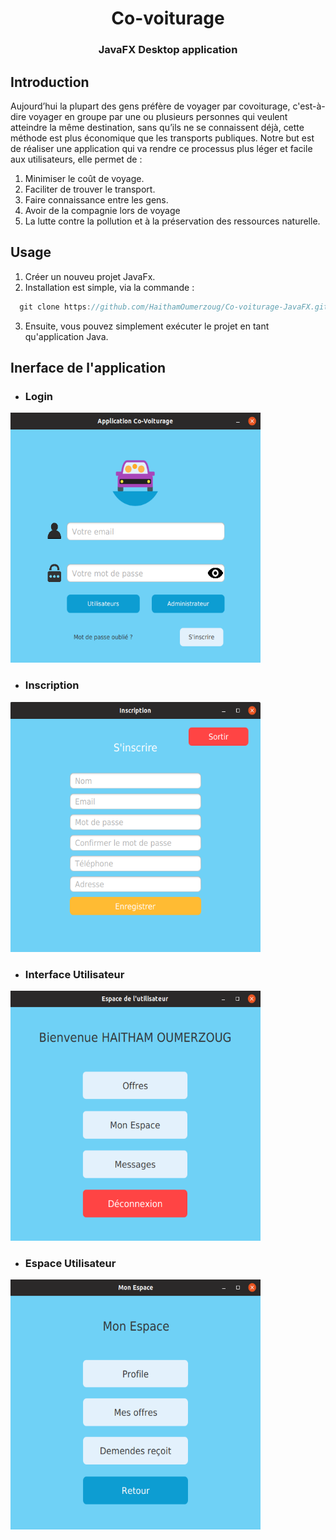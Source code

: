 <h1 align="center">Co-voiturage</h1>
<h3 align="center">JavaFX Desktop application</h3>

## Introduction
Aujourd’hui la plupart des gens préfère de voyager par covoiturage, c'est-à-dire voyager en groupe par une ou plusieurs personnes qui veulent atteindre la même destination, sans qu’ils ne se connaissent déjà, cette méthode est plus économique que les transports publiques. Notre but est de réaliser une application qui va rendre ce processus plus léger et facile aux utilisateurs, elle permet de :     
1. Minimiser le coût de voyage.     
1. Faciliter de trouver le transport.     
1. Faire connaissance entre les gens.     
1. Avoir de la compagnie lors de voyage     
1. La lutte contre la pollution et à la préservation des ressources naturelle.

## Usage
1. Créer un nouveu projet JavaFx.
1. Installation est simple, via la commande :
  ```java
    git clone https://github.com/HaithamOumerzoug/Co-voiturage-JavaFX.git
  ```
3. Ensuite, vous pouvez simplement exécuter le projet en tant qu'application Java.

## Inerface de l'application
* ### Login
<p align="left">
  <img alt="" src="Interface/InerfaceLogin.png" width="400" height="400">
</p>

* ### Inscription
<p align="left">
  <img alt="" src="Interface/Inscrire.png" width="400" height="400">
</p>

* ### Interface Utilisateur
<p align="left">
  <img alt="" src="Interface/InterUser.png" width="400" height="400">
</p>

* ### Espace Utilisateur
<p align="left">
  <img alt="" src="Interface/MonEspace.png" width="400" height="400">
</p>


